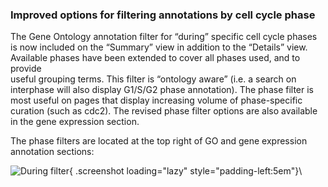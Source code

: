 ### Improved options for filtering annotations by cell cycle phase
<!-- newsfeed_thumbnail: pombase-logo-32x32px.png -->

The Gene Ontology annotation filter for “during” specific cell cycle phases is now included on the “Summary” 
view in addition to the “Details” view. Available phases have been extended to cover all phases used, and to provide  
useful grouping terms. This filter is “ontology aware” (i.e. a search on interphase will also display G1/S/G2 
phase annotation). The phase filter is most useful on pages that display increasing volume of 
phase-specific curation (such as cdc2). The revised phase filter options are also available in the gene expression section.

The  phase filters are located at the top right of GO and gene expression annotation sections:

![During filter](assets/newsfeed/during-filter.png){ .screenshot loading="lazy" style="padding-left:5em"}\
